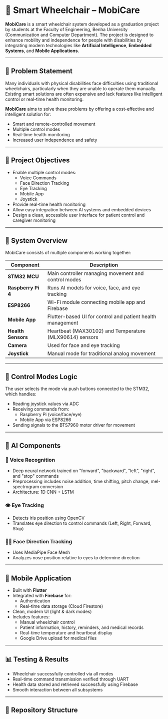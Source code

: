 # 🦽 Smart Wheelchair – MobiCare

**MobiCare** is a smart wheelchair system developed as a graduation project by students at the Faculty of Engineering, Benha University (Communication and Computer Department). The project is designed to enhance mobility and independence for people with disabilities by integrating modern technologies like **Artificial Intelligence**, **Embedded Systems**, and **Mobile Applications**.

---

## 📌 Problem Statement

Many individuals with physical disabilities face difficulties using traditional wheelchairs, particularly when they are unable to operate them manually. Existing smart solutions are often expensive and lack features like intelligent control or real-time health monitoring.

**MobiCare** aims to solve these problems by offering a cost-effective and intelligent solution for:
- Smart and remote-controlled movement
- Multiple control modes
- Real-time health monitoring
- Increased user independence and safety

---

## 🎯 Project Objectives

- Enable multiple control modes:
  - Voice Commands
  - Face Direction Tracking
  - Eye Tracking
  - Mobile App
  - Joystick
- Provide real-time health monitoring
- Allow easy integration between AI systems and embedded devices
- Design a clean, accessible user interface for patient control and caregiver monitoring

---

## 🧠 System Overview

MobiCare consists of multiple components working together:

| Component        | Description |
|------------------|-------------|
| **STM32 MCU**     | Main controller managing movement and control modes |
| **Raspberry Pi 4** | Runs AI models for voice, face, and eye tracking |
| **ESP8266**       | Wi-Fi module connecting mobile app and Firebase |
| **Mobile App**    | Flutter-based UI for control and patient health management |
| **Health Sensors**| Heartbeat (MAX30102) and Temperature (MLX90614) sensors |
| **Camera**        | Used for face and eye tracking |
| **Joystick**      | Manual mode for traditional analog movement |

---

## 🔄 Control Modes Logic

The user selects the mode via push buttons connected to the STM32, which handles:

- Reading joystick values via ADC
- Receiving commands from:
  - Raspberry Pi (voice/face/eye)
  - Mobile App via ESP8266
- Sending signals to the BTS7960 motor driver for movement

---

## 🤖 AI Components

### 🎤 Voice Recognition
- Deep neural network trained on "forward", "backward", "left", "right", and "stop" commands
- Preprocessing includes noise addition, time shifting, pitch change, mel-spectrogram conversion
- Architecture: 1D CNN + LSTM

### 👁️ Eye Tracking
- Detects iris position using OpenCV
- Translates eye direction to control commands (Left, Right, Forward, Stop)

### 🧍‍♂️ Face Direction Tracking
- Uses MediaPipe Face Mesh
- Analyzes nose position relative to eyes to determine direction

---

## 📱 Mobile Application

- Built with **Flutter**
- Integrated with **Firebase** for:
  - Authentication
  - Real-time data storage (Cloud Firestore)
- Clean, modern UI (light & dark modes)
- Includes features:
  - Manual wheelchair control
  - Patient information, history, reminders, and medical records
  - Real-time temperature and heartbeat display
  - Google Drive upload for medical files

---


## 📊 Testing & Results

- Wheelchair successfully controlled via all modes
- Real-time command transmission verified through UART
- Health data stored and retrieved successfully using Firebase
- Smooth interaction between all subsystems

---

## 📁 Repository Structure

